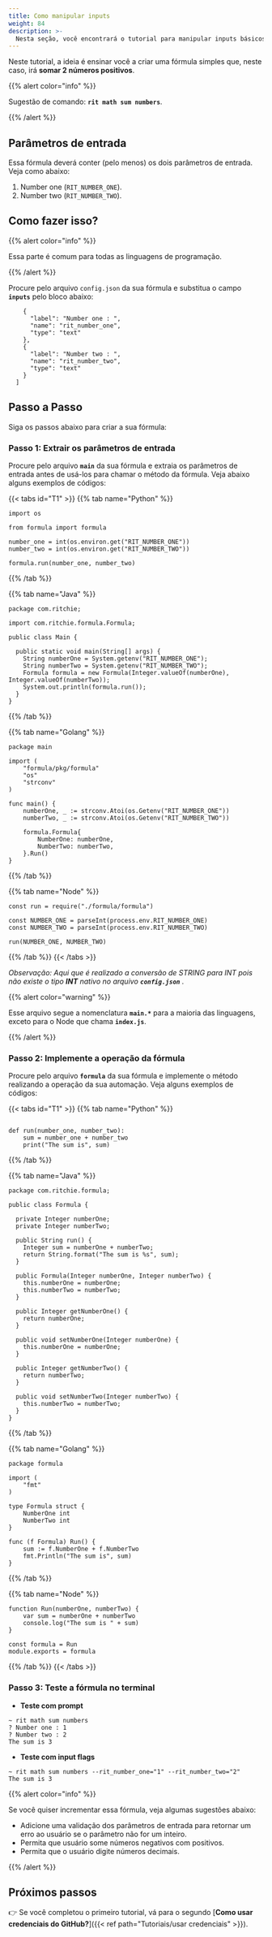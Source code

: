 ```yaml
---
title: Como manipular inputs
weight: 84
description: >-
  Nesta seção, você encontrará o tutorial para manipular inputs básicos no Ritchie.
---
```



Neste tutorial, a ideia é ensinar você a criar uma fórmula simples que, neste caso, irá **somar 2 números positivos**.

{{% alert color="info" %}}

Sugestão de comando: **`rit math sum numbers`**.

{{% /alert %}}

## Parâmetros de entrada

Essa fórmula deverá conter (pelo menos) os dois parâmetros de entrada. Veja como abaixo:

1. Number one (`RIT_NUMBER_ONE`). 
2. Number two (`RIT_NUMBER_TWO`).

## Como fazer isso? 
{{% alert color="info" %}}

Essa parte é comum para todas as linguagens de programação.

{{% /alert %}}

Procure pelo arquivo `config.json` da sua fórmula e substitua o campo **`inputs`** pelo bloco abaixo:

```"inputs": [
    {
      "label": "Number one : ",
      "name": "rit_number_one",
      "type": "text"
    },
    {
      "label": "Number two : ",
      "name": "rit_number_two",
      "type": "text"
    }
  ]
```
## **Passo a Passo** 

Siga os passos abaixo para criar a sua fórmula:

### **Passo 1: Extrair os parâmetros de entrada**

Procure pelo arquivo **`main`** da sua fórmula e extraia os parâmetros de entrada antes de usá-los para chamar o método da fórmula. Veja abaixo alguns exemplos de códigos:

{{< tabs id="T1" >}}
{{% tab name="Python" %}}
```#!/usr/bin/python3
import os

from formula import formula

number_one = int(os.environ.get("RIT_NUMBER_ONE"))
number_two = int(os.environ.get("RIT_NUMBER_TWO"))

formula.run(number_one, number_two)
```
{{% /tab %}}

{{% tab name="Java" %}}
```
package com.ritchie;

import com.ritchie.formula.Formula;

public class Main {

  public static void main(String[] args) {
    String numberOne = System.getenv("RIT_NUMBER_ONE");
    String numberTwo = System.getenv("RIT_NUMBER_TWO");
    Formula formula = new Formula(Integer.valueOf(numberOne), Integer.valueOf(numberTwo));
    System.out.println(formula.run());
  }
}
```
{{% /tab %}}

{{% tab name="Golang" %}}
```
package main

import (
	"formula/pkg/formula"
	"os"
	"strconv"
)

func main() {
	numberOne, _ := strconv.Atoi(os.Getenv("RIT_NUMBER_ONE"))
	numberTwo, _ := strconv.Atoi(os.Getenv("RIT_NUMBER_TWO"))

	formula.Formula{
		NumberOne: numberOne,
		NumberTwo: numberTwo,
	}.Run()
}
```
{{% /tab %}}

{{% tab name="Node" %}}
```
const run = require("./formula/formula")

const NUMBER_ONE = parseInt(process.env.RIT_NUMBER_ONE)
const NUMBER_TWO = parseInt(process.env.RIT_NUMBER_TWO)

run(NUMBER_ONE, NUMBER_TWO) 
```
{{% /tab %}}
{{< /tabs >}}

_Observação: Aqui que é realizado a conversão de STRING para INT pois não existe o tipo **INT** nativo no arquivo **`config.json`** ._

{{% alert color="warning" %}}

Esse arquivo segue a nomenclatura **`main.*`** para a maioria das linguagens, exceto para o Node que chama **`index.js`**.

{{% /alert %}}

### **Passo 2: Implemente a operação da fórmula**

Procure pelo arquivo **`formula`** da sua fórmula e implemente o método realizando a operação da sua automação. Veja alguns exemplos de códigos:

{{< tabs id="T1" >}}
{{% tab name="Python" %}}
```#!/usr/bin/python3

def run(number_one, number_two):
    sum = number_one + number_two
    print("The sum is", sum)
```
{{% /tab %}}

{{% tab name="Java" %}}
```
package com.ritchie.formula;

public class Formula {

  private Integer numberOne;
  private Integer numberTwo;

  public String run() {
    Integer sum = numberOne + numberTwo;
    return String.format("The sum is %s", sum);
  }

  public Formula(Integer numberOne, Integer numberTwo) {
    this.numberOne = numberOne;
    this.numberTwo = numberTwo;
  }

  public Integer getNumberOne() {
    return numberOne;
  }

  public void setNumberOne(Integer numberOne) {
    this.numberOne = numberOne;
  }

  public Integer getNumberTwo() {
    return numberTwo;
  }

  public void setNumberTwo(Integer numberTwo) {
    this.numberTwo = numberTwo;
  }
}
```
{{% /tab %}}

{{% tab name="Golang" %}}
```
package formula

import (
	"fmt"
)

type Formula struct {
	NumberOne int
	NumberTwo int
}

func (f Formula) Run() {
	sum := f.NumberOne + f.NumberTwo
	fmt.Println("The sum is", sum)
}
```
{{% /tab %}}

{{% tab name="Node" %}}
```
function Run(numberOne, numberTwo) {
    var sum = numberOne + numberTwo
    console.log("The sum is " + sum)
}

const formula = Run
module.exports = formula
```
{{% /tab %}}
{{< /tabs >}}


### **Passo 3: Teste a fórmula no terminal**

- **Teste com prompt**
```
~ rit math sum numbers
? Number one : 1
? Number two : 2
The sum is 3
```

- **Teste com input flags**
```
~ rit math sum numbers --rit_number_one="1" --rit_number_two="2" 
The sum is 3
```

{{% alert color="info" %}}

Se você quiser incrementar essa fórmula, veja algumas sugestões abaixo: 
* Adicione uma validação dos parâmetros de entrada para retornar um erro ao usuário se o parâmetro não for um inteiro.
* Permita que usuário some números negativos com positivos.
* Permita que o usuário digite números decimais. 

{{% /alert %}}


## **Próximos passos** 

👉 Se você completou o primeiro tutorial, vá para o segundo [**Como usar credenciais do GitHub?**]({{< ref path="Tutoriais/usar credenciais" >}}).
